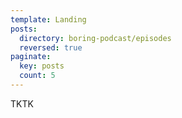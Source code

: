 ```yaml
---
template: Landing
posts:
  directory: boring-podcast/episodes
  reversed: true
paginate:
  key: posts
  count: 5
---
```

TKTK
